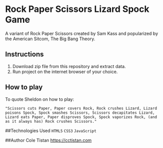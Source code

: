 # Rock Paper Scissors Lizard Spock Game
A variant of Rock Paper Scissors created by Sam Kass and popularized by the American Sitcom, The Big Bang Theory.

## Instructions
1. Download zip file from this repository and extract data.
2. Run project on the internet browser of your choice.

## How to play

To quote Sheldon on how to play:

`"Scissors cuts Paper,
Paper covers Rock,
Rock crushes Lizard,
Lizard poisons Spock,
Spock smashes Scissors,
Scissors decapitates Lizard,
Lizard eats Paper,
Paper disproves Spock,
Spock vaporizes Rock,
(and as it always has) Rock crushes Scissors."`

##Technologies Used
`HTML5` 
`CSS3` 
`JavaScript`

##Author
Cole Tistan
https://cctistan.com

